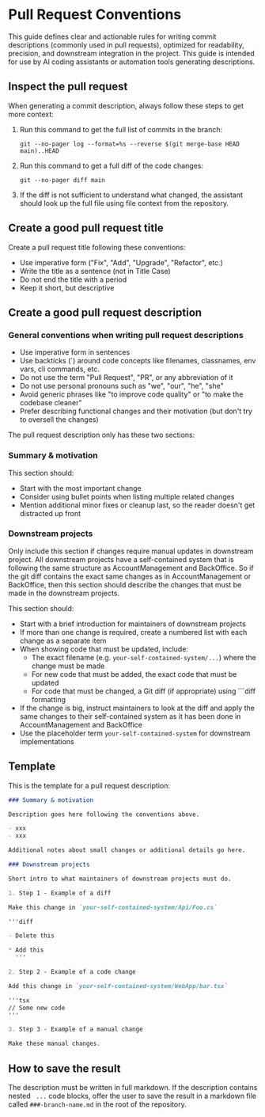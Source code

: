 # Pull Request Conventions

This guide defines clear and actionable rules for writing commit descriptions (commonly used in pull requests), optimized for readability, precision, and downstream integration in the project. This guide is intended for use by AI coding assistants or automation tools generating descriptions.

## Inspect the pull request

When generating a commit description, always follow these steps to get more context:

1. Run this command to get the full list of commits in the branch:

   `git --no-pager log --format=%s --reverse $(git merge-base HEAD main)..HEAD`

2. Run this command to get a full diff of the code changes:

   `git --no-pager diff main`

3. If the diff is not sufficient to understand what changed, the assistant should look up the full file using file context from the repository.

## Create a good pull request title

Create a pull request title following these conventions:

- Use imperative form ("Fix", "Add", "Upgrade", "Refactor", etc.)
- Write the title as a sentence (not in Title Case)
- Do not end the title with a period
- Keep it short, but descriptive

## Create a good pull request description

### General conventions when writing pull request descriptions

- Use imperative form in sentences
- Use backticks (`) around code concepts like filenames, classnames, env vars, cli commands, etc.
- Do not use the term "Pull Request", "PR", or any abbreviation of it
- Do not use personal pronouns such as "we", "our", "he", "she"
- Avoid generic phrases like "to improve code quality" or "to make the codebase cleaner"
- Prefer describing functional changes and their motivation (but don't try to oversell the changes)

The pull request description only has these two sections:

### Summary & motivation

This section should:

- Start with the most important change
- Consider using bullet points when listing multiple related changes
- Mention additional minor fixes or cleanup last, so the reader doesn't get distracted up front

### Downstream projects

Only include this section if changes require manual updates in downstream project. All downstream projects have a self-contained system that is following the same structure as AccountManagement and BackOffice. So if the git diff contains the exact same changes as in AccountManagement or BackOffice, then this section should describe the changes that must be made in the downstream projects.

This section should:

- Start with a brief introduction for maintainers of downstream projects
- If more than one change is required, create a numbered list with each change as a separate item
- When showing code that must be updated, include:
  - The exact filename (e.g. `your-self-contained-system/...`) where the change must be made
  - For new code that must be added, the exact code that must be updated
  - For code that must be changed, a Git diff (if appropriate) using ```diff formatting
- If the change is big, instruct maintainers to look at the diff and apply the same changes to their self-contained system as it has been done in AccountManagement and BackOffice
- Use the placeholder term `your-self-contained-system` for downstream implementations

## Template

This is the template for a pull request description:

```markdown
### Summary & motivation

Description goes here following the conventions above.

- xxx
- xxx

Additional notes about small changes or additional details go here.

### Downstream projects

Short intro to what maintainers of downstream projects must do.

1. Step 1 - Example of a diff

Make this change in `your-self-contained-system/Api/Foo.cs`

'''diff

- Delete this

* Add this
  '''

2. Step 2 - Example of a code change

Add this change in `your-self-contained-system/WebApp/bar.tsx`

'''tsx
// Some new code
'''

3. Step 3 - Example of a manual change

Make these manual changes.
```

## How to save the result

The description must be written in full markdown. If the description contains nested ` ...` code blocks, offer the user to save the result in a markdown file called `###-branch-name.md` in the root of the repository.

